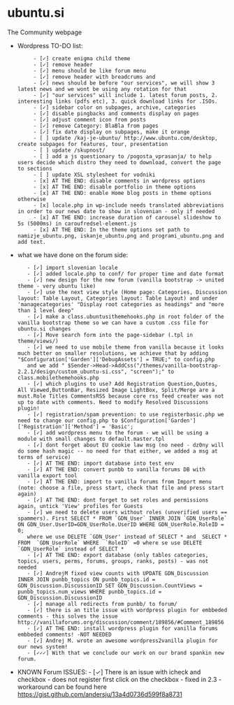 ubuntu.si
=========

The Community webpage

* Wordpress TO-DO list:

           - [✓] create enigma child theme
           - [✓] remove header
           - [✓] menu should be like forum menu
           - [✓] remove header with breadcrums and
           - [✓] news should be before "our services", we will show 3 latest news and we wont be using any rotation for that
           - [✓] "our services" will include 1. latest forum posts, 2. interesting links (pdfs etc), 3. quick download links for .ISOs.
           - [✓] sidebar color on subpages, archive, categories
           - [✓] disable pingbacks and comments display on pages
           - [✓] adjust comment icon from posts
           - [✓] remove Category: BlaBla from pages
           - [✓] fix date display on subpages, make it orange
           - [ ] update /kaj-je-ubuntu/ http://www.ubuntu.com/desktop, create subpages for features, tour, presentation
           - [ ] update /skupnost/
           - [ ] add a js questionary to /pogosta_vprasanja/ to help users decide which distro they need to download, convert the page to sections
           - [ ] update XSL stylesheet for vodniki
           - [x] AT THE END: disable comments in wordpress options
           - [x] AT THE END: disable portfolio in theme options
           - [x] AT THE END: enable Home blog posts in theme options otherwise
           - [x] locale.php in wp-include needs translated abbreviations in order to our news date to show in slovenian - only if needed
           - [x] AT THE END: increase duration of carousel slideshow to 5s (5000ms) in caroufredsel-element.js
           - [x] AT THE END: In the theme options set path to namizje_ubuntu.png, iskanje_ubuntu.png and programi_ubuntu.png and add text.


* what we have done on the forum side:

         - [✓] import slovenian locale
         - [✓] added locale.php to conf/ for proper time and date format
         - [✓] new design for the new forum (vanilla bootstrap -> united theme - very ubuntu like)
         - [✓] use the next view style (Home page: Categories, Discussion layout: Table Layout, Categories layout: Table Layout) and under 'managecategories' "Display root categories as headings" and "more than 1 level deep"
         - [✓] make a class.ubuntusithemehooks.php in root folder of the vanilla bootstrap theme so we can have a custom .css file for ubuntu.si changes
         - [✓] Move search form into the page-sidebar (.tpl in theme/views/)
         - [✓] we need to use mobile theme from vanilla because it looks much better on smaller resolutions, we achieve that by adding "$Configuration['Garden']['DebugAssets'] = TRUE;" to config.php
         and we add " $Sender->Head->AddCss("/themes/vanilla-bootstrap-2.2.1/design/custom_ubuntu-si.css", "screen");" to class.mobilethemehooks.php
         - [✓] which plugins to use? Add Registration Question,Quotes, All Viewed,ButtonBar, Resized Image LightBox, Split/Merge are a must.Role Titles CommentsRSS because core rss feed creater was not up to date with comments. Need to modify Resolved Discussions plugin!
         - [✓] registration/spam prevention: to use registerbasic.php we need to change our config.php to $Configuration['Garden']['Registration']['Method'] = 'Basic';
         - [✓] add wordpress menu to the forum - we will be using a module with small changes to default.master.tpl
         - [✓] dont forget about EU cookie law msg (no need - dz0ny will do some hash magic -- no need for that either, we added a msg at terms of service)
         - [✓] AT THE END: import database into test env
         - [✓] AT THE END: convert punbb to vanilla forums DB with vanilla export tool
         - [✓] AT THE END: import to vanilla forums from Import menu (note: choose a file, press start, check that file and press start again)
         - [✓] AT THE END: dont forget to set roles and permissions again, untick 'View' profiles for Guests
         - [✓] we need to delete users without roles (unverified users == spammers). First SELECT * FROM `GDN_User` INNER JOIN `GDN_UserRole` ON GDN_User.UserID=GDN_UserRole.UserID WHERE GDN_UserRole.RoleID = 0;
         where we use DELETE `GDN_User' instead of SELECT * and  SELECT * FROM  `GDN_UserRole` WHERE  `RoleID` =0 where se use DELETE `GDN_UserRole` instead of SELECT *
         - [✓] AT THE END: export database (only tables categories, topics, users, perms, forums, groups, ranks, posts) - was not needed
         - [✓] AndrejM fixed view counts with UPDATE GDN_Discussion  INNER JOIN punbb_topics ON punbb_topics.id = GDN_Discussion.DiscussionID SET GDN_Discussion.CountViews = punbb_topics.num_views WHERE punbb_topics.id = GDN_Discussion.DiscussionID
         - [✓] manage all redirects from punbb/ to forum/
         - [✓] there is an title issue with wordpress plugin for embbeded comments - this solves the issue http://vanillaforums.org/discussion/comment/189856/#Comment_189856
         - [✓] AT THE END: install wordpress plugin for vanilla forums embbeded comments! -NOT NEEDED
         - [✓] Andrej M. wrote an awesome wordpress2vanilla plugin for our news system!
         - [✓✓✓] With that we conclude our work on our brand spankin new forum.

* KNOWN Forum ISSUES:
         - [✓]  There is an issue with icheck and checkbox - does not register first click on the checkbox - fixed in 2.3 - workaround can be found here https://gist.github.com/andersju/13a4d0736d599f8a8731
